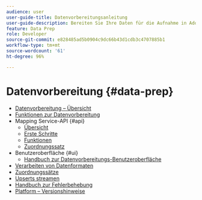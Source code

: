 ```yaml
---
audience: user
user-guide-title: Datenvorbereitungsanleitung
user-guide-description: Bereiten Sie Ihre Daten für die Aufnahme in Adobe Experience Platform vor und erfahren Sie noch heute, wie Sie mit der Datenvorbereitung Daten zuordnen, transformieren und validieren können.
feature: Data Prep
role: Developer
source-git-commit: e828485ad5b0904c9dc66b43d1cdb3c4707885b1
workflow-type: tm+mt
source-wordcount: '61'
ht-degree: 96%

---
```



# Datenvorbereitung {#data-prep}

- [Datenvorbereitung – Übersicht](home.md)
- [Funktionen zur Datenvorbereitung](functions.md)
- Mapping Service-API {#api}
   - [Übersicht](./api/overview.md)
   - [Erste Schritte](./api/getting-started.md)
   - [Funktionen](./api/functions.md)
   - [Zuordnungssatz](./api/mapping-set.md)
- Benutzeroberfläche {#ui}
   - [Handbuch zur Datenvorbereitungs-Benutzeroberfläche](./ui/mapping.md)
- [Verarbeiten von Datenformaten](./data-handling.md)
- [Zuordnungssätze](mapping-set.md)
- [Upserts streamen](upserts.md)
- [Handbuch zur Fehlerbehebung](troubleshooting-guide.md)
- [Platform – Versionshinweise](https://experienceleague.adobe.com/de/docs/experience-platform/release-notes/latest)

